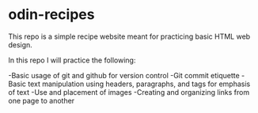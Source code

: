 # odin-recipes

This repo is a simple recipe website meant for practicing basic HTML web design.

In this repo I will practice the following:

-Basic usage of git and github for version control 
-Git commit etiquette 
-Basic text manipulation using headers, paragraphs, and tags for emphasis of text
-Use and placement of images
-Creating and organizing links from one page to another
